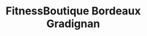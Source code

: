 ---
title: "FitnessBoutique Bordeaux Gradignan"
url: /gradignan/fitnessboutique-bordeaux-gradignan/
shop: sports
---